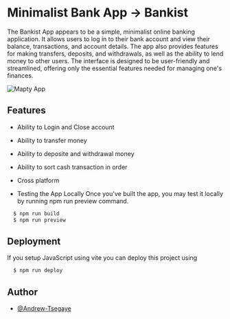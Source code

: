 # Minimalist Bank App -> Bankist

The Bankist App appears to be a simple, minimalist online banking application. It allows users to log in to their bank account and view their balance, transactions, and account details. The app also provides features for making transfers, deposits, and withdrawals, as well as the ability to lend money to other users. The interface is designed to be user-friendly and streamlined, offering only the essential features needed for managing one's finances.

![Mapty App](https://i.imgur.com/c2me9o8.png)

## Features

- Ability to Login and Close account
- Ability to transfer money
- Ability to deposite and withdrawal money
- Ability to sort cash transaction in order
- Cross platform

- Testing the App Locally
Once you've built the app, you may test it locally by running npm run preview command.

```bash
  $ npm run build
  $ npm run preview
```

## Deployment

If you setup JavaScript using vite you can deploy this project using

```bash
  $ npm run deploy
```

## Author

- [@Andrew-Tsegaye](https://www.github.com/Andrew-Tsegaye)
